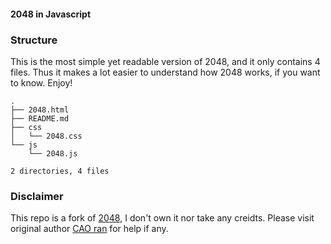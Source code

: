 #### 2048 in Javascript 

### Structure

This is the most simple yet readable version of 2048, and it only contains  4 files. Thus it makes a lot easier to understand how 2048 works, if you want to know. Enjoy!

```
.
├── 2048.html
├── README.md
├── css
│   └── 2048.css
└── js
    └── 2048.js

2 directories, 4 files
```

### Disclaimer

This repo is a fork of [2048](http://www.oschina.net/code/snippet_139971_35449), I don't own it nor take any creidts. Please visit original author [CAO ran](http://my.oschina.net/tudas) for help if any.

